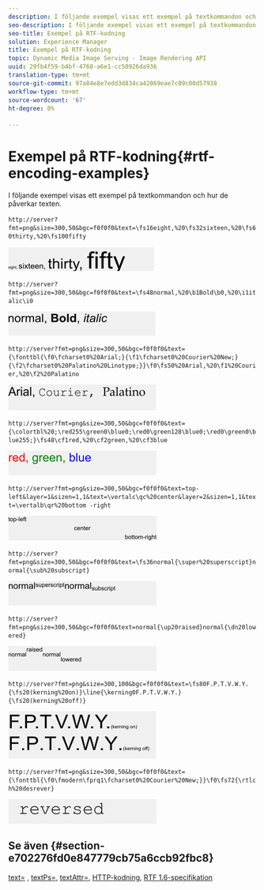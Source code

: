 ```yaml
---
description: I följande exempel visas ett exempel på textkommandon och hur de påverkar texten.
seo-description: I följande exempel visas ett exempel på textkommandon och hur de påverkar texten.
seo-title: Exempel på RTF-kodning
solution: Experience Manager
title: Exempel på RTF-kodning
topic: Dynamic Media Image Serving - Image Rendering API
uuid: 29fb4f59-b4bf-4768-a6e1-cc50926da936
translation-type: tm+mt
source-git-commit: 97a84e8e7edd3d834ca42069eae7c09c00d57938
workflow-type: tm+mt
source-wordcount: '67'
ht-degree: 0%

---
```



# Exempel på RTF-kodning{#rtf-encoding-examples}

I följande exempel visas ett exempel på textkommandon och hur de påverkar texten.

`http://server?fmt=png&size=300,50&bgc=f0f0f0&text=\fs16eight,%20\fs32sixteen,%20\fs60thirty,%20\fs100fifty`

![](assets/rtf01.png)

`http://server?fmt=png&size=300,50&bgc=f0f0f0&text=\fs48normal,%20\b1Bold\b0,%20\i1italic\i0`

![](assets/rtf02.png)

`http://server?fmt=png&size=300,50&bgc=f0f0f0&text={\fonttbl{\f0\fcharset0%20Arial;}{\f1\fcharset0%20Courier%20New;}{\f2\fcharset0%20Palatino%20Linotype;}}\f0\fs50%20Arial,%20\f1%20Courier,%20\f2%20Palatino`

![](assets/rtf03.png)

`http://server?fmt=png&size=300,50&bgc=f0f0f0&text={\colortbl%20;\red255\green0\blue0;\red0\green128\blue0;\red0\green0\blue255;}\fs48\cf1red,%20\cf2green,%20\cf3blue`

![](assets/rtf04.png)

`http://server?fmt=png&size=300,50&bgc=f0f0f0&text=top-left&layer=1&sizen=1,1&text=\vertalc\qc%20center&layer=2&sizen=1,1&text=\vertalb\qr%20bottom -right`

![](assets/rtf05.png)

`http://server?fmt=png&size=300,50&bgc=f0f0f0&text=\fs36normal{\super%20superscript}normal{\sub%20subscript}`

![](assets/rtf06.png)

`http://server?fmt=png&size=300,50&bgc=f0f0f0&text=normal{\up20raised}normal{\dn20lowered}`

![](assets/rtf07.png)

`http://server?fmt=png&size=300,100&bgc=f0f0f0&text=\fs80F.P.T.V.W.Y.{\fs20(kerning%20on)}\line{\kerning0F.P.T.V.W.Y.}{\fs20(kerning%20off)}`

![](assets/rtf08.png)

`http://server?fmt=png&size=300,50&bgc=f0f0f0&text={\fonttbl{\f0\fmodern\fprq1\fcharset0%20Courier%20New;}}\f0\fs72{\rtlch%20desrever}`

![](assets/rtf09.png)

## Se även {#section-e702276fd0e847779cb75a6ccb92fbc8}

[text=](../../../../../is-api/http-ref/image-serving-api-ref/c-http-protocol-reference/c-command-reference/r-text.md#reference-84634052e48548539a1ef63cbe41f22f) ,  [textPs=](../../../../../is-api/http-ref/image-serving-api-ref/c-http-protocol-reference/c-command-reference/r-textps.md#reference-4209a2a6169f44278da2647cfb0cd767),  [textAttr=](../../../../../is-api/http-ref/image-serving-api-ref/c-http-protocol-reference/c-command-reference/r-textattr.md#reference-ff00484fa3244286abeff34911f7ec0d),  [HTTP-kodning](../../../../../is-api/http-ref/image-serving-api-ref/c-http-protocol-reference/c-syntax-and-features/r-http-encoding.md#reference-bb34dd13f316462695448acfa8f92df7),  [RTF 1.6-specifikation](http://msdn.microsoft.com/en-us/library/aa140277%28office.10%29.aspx)
